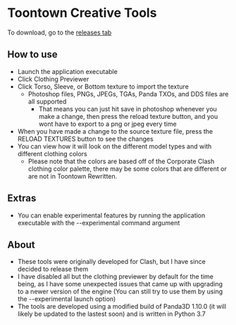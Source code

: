 # Toontown Creative Tools

To download, go to the [releases tab](https://github.com/TTTools/clothing-previewer/releases)

## How to use
* Launch the application executable
* Click Clothing Previewer
* Click Torso, Sleeve, or Bottom texture to import the texture
  * Photoshop files, PNGs, JPEGs, TGAs, Panda TXOs, and DDS files are all supported
    * That means you can just hit save in photoshop whenever you make a change, then press the reload texture button, and you wont have to export to a png or jpeg every time
* When you have made a change to the source texture file, press the RELOAD TEXTURES button to see the changes
* You can view how it will look on the different model types and with different clothing colors
  * Please note that the colors are based off of the Corporate Clash clothing color palette, there may be some colors that are different or are not in Toontown Rewritten.


## Extras
* You can enable experimental features by running the application executable with the --experimental command argument

## About
* These tools were originally developed for Clash, but I have since decided to release them
* I have disabled all but the clothing previewer by default for the time being, as I have some unexpected issues that came up with upgrading to a newer version of the engine (You can still try to use them by using the --experimental launch option)
* The tools are developed using a modified build of Panda3D 1.10.0 (it will likely be updated to the lastest soon) and is written in Python 3.7
